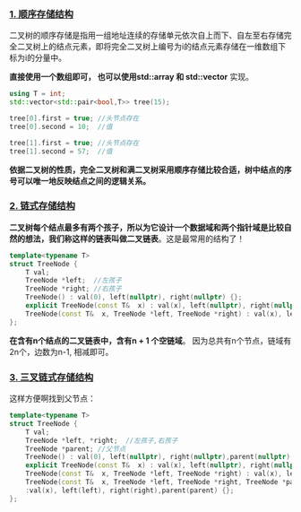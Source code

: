 ### [1. 顺序存储结构](#)

二叉树的顺序存储是指用一组地址连续的存储单元依次自上而下、自左至右存储完全二叉树上的结点元素，即将完全二叉树上编号为i的结点元素存储在一维数组下标为i的分量中。

**直接使用一个数组即可， 也可以使用std::array 和 std::vector** 实现。

```cpp
using T = int;
std::vector<std::pair<bool,T>> tree(15);

tree[0].first = true; //头节点存在
tree[0].second = 10;  //值

tree[1].first = true; //头节点存在
tree[1].second = 57;  //值
```

**依据二叉树的性质，完全二叉树和满二叉树采用顺序存储比较合适，树中结点的序号可以唯一地反映结点之间的逻辑关系。**



### [2.  链式存储结构](#)

**二叉树每个结点最多有两个孩子，所以为它设计一个数据域和两个指针域是比较自然的想法，我们称这样的链表叫做二叉链表**。这是最常用的结构了！

```cpp
template<typename T>
struct TreeNode {
    T val;
    TreeNode *left;  //左孩子
    TreeNode *right; //右孩子
    TreeNode() : val(0), left(nullptr), right(nullptr) {};
    explicit TreeNode(const T&  x) : val(x), left(nullptr), right(nullptr) {};
    TreeNode(const T&  x, TreeNode *left, TreeNode *right) : val(x), left(left), right(right) {};
};
```

**在含有n个结点的二叉链表中，含有n + 1 个空链域**。 因为总共有n个节点，链域有2n个，边数为n-1, 相减即可。 



### [3.  三叉链式存储结构](#)

这样方便啊找到父节点：

```cpp
template<typename T>
struct TreeNode {
    T val;
    TreeNode *left, *right;  //左孩子,右孩子
    TreeNode *parent; //父节点
    TreeNode() : val(0), left(nullptr), right(nullptr),parent(nullptr) {};
    explicit TreeNode(const T&  x) : val(x), left(nullptr), right(nullptr),parent(nullptr) {};
    TreeNode(const T&  x, TreeNode *left, TreeNode *right) : val(x), left(left), right(right),parent(nullptr) {};
    TreeNode(const T&  x, TreeNode *left, TreeNode *right, TreeNode *parent)
    :val(x), left(left), right(right),parent(parent) {};
};
```

